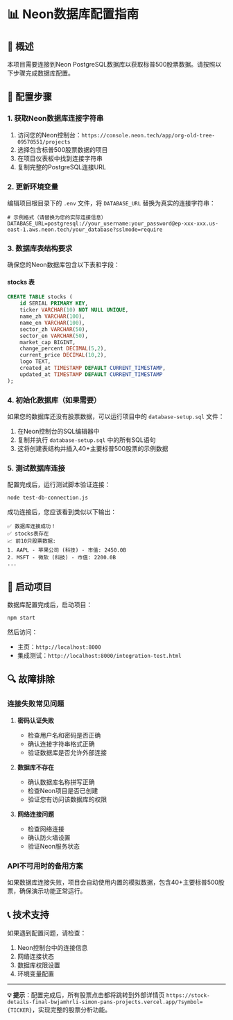 # 📊 Neon数据库配置指南

## 🎯 概述
本项目需要连接到Neon PostgreSQL数据库以获取标普500股票数据。请按照以下步骤完成数据库配置。

## 🔧 配置步骤

### 1. 获取Neon数据库连接字符串
1. 访问您的Neon控制台：`https://console.neon.tech/app/org-old-tree-09570551/projects`
2. 选择包含标普500股票数据的项目
3. 在项目仪表板中找到连接字符串
4. 复制完整的PostgreSQL连接URL

### 2. 更新环境变量
编辑项目根目录下的 `.env` 文件，将 `DATABASE_URL` 替换为真实的连接字符串：

```env
# 示例格式（请替换为您的实际连接信息）
DATABASE_URL=postgresql://your_username:your_password@ep-xxx-xxx.us-east-1.aws.neon.tech/your_database?sslmode=require
```

### 3. 数据库表结构要求
确保您的Neon数据库包含以下表和字段：

#### stocks 表
```sql
CREATE TABLE stocks (
    id SERIAL PRIMARY KEY,
    ticker VARCHAR(10) NOT NULL UNIQUE,
    name_zh VARCHAR(100),
    name_en VARCHAR(100),
    sector_zh VARCHAR(50),
    sector_en VARCHAR(50),
    market_cap BIGINT,
    change_percent DECIMAL(5,2),
    current_price DECIMAL(10,2),
    logo TEXT,
    created_at TIMESTAMP DEFAULT CURRENT_TIMESTAMP,
    updated_at TIMESTAMP DEFAULT CURRENT_TIMESTAMP
);
```

### 4. 初始化数据库（如果需要）
如果您的数据库还没有股票数据，可以运行项目中的 `database-setup.sql` 文件：

1. 在Neon控制台的SQL编辑器中
2. 复制并执行 `database-setup.sql` 中的所有SQL语句
3. 这将创建表结构并插入40+主要标普500股票的示例数据

### 5. 测试数据库连接
配置完成后，运行测试脚本验证连接：

```bash
node test-db-connection.js
```

成功连接后，您应该看到类似以下输出：
```
✅ 数据库连接成功！
✅ stocks表存在
📈 前10只股票数据:
1. AAPL - 苹果公司 (科技) - 市值: 2450.0B
2. MSFT - 微软 (科技) - 市值: 2200.0B
...
```

## 🚀 启动项目
数据库配置完成后，启动项目：

```bash
npm start
```

然后访问：
- 主页：`http://localhost:8000`
- 集成测试：`http://localhost:8000/integration-test.html`

## 🔍 故障排除

### 连接失败常见问题

1. **密码认证失败**
   - 检查用户名和密码是否正确
   - 确认连接字符串格式正确
   - 验证数据库是否允许外部连接

2. **数据库不存在**
   - 确认数据库名称拼写正确
   - 检查Neon项目是否已创建
   - 验证您有访问该数据库的权限

3. **网络连接问题**
   - 检查网络连接
   - 确认防火墙设置
   - 验证Neon服务状态

### API不可用时的备用方案
如果数据库连接失败，项目会自动使用内置的模拟数据，包含40+主要标普500股票，确保演示功能正常运行。

## 📞 技术支持
如果遇到配置问题，请检查：
1. Neon控制台中的连接信息
2. 网络连接状态
3. 数据库权限设置
4. 环境变量配置

---

**💡 提示**：配置完成后，所有股票点击都将跳转到外部详情页 `https://stock-details-final-bwjamhrli-simon-pans-projects.vercel.app/?symbol={TICKER}`，实现完整的股票分析功能。